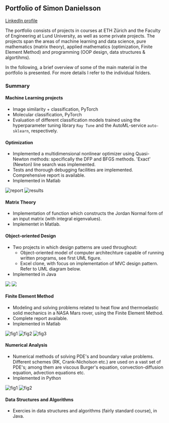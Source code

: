 ## Portfolio of Simon Danielsson

[LinkedIn profile](https://www.linkedin.com/in/simon-danielsson-527b7b215/)

The portfolio consists of projects in courses at ETH Zürich and the Faculty of Engineering at Lund University, as well as some private projects. The projects span the areas of machine learning and data science, pure mathematics (matrix theory), applied mathematics (optimization, Finite Element Method) and programming (OOP design, data structures & algortihms). 

In the following, a brief overview of some of the main material in the portfolio is presented. For more details I refer to the individual folders.  


### Summary 



#### Machine Learning projects

- Image similarity + classification, PyTorch
- Molecular classification, PyTorch
- Evaluation of different classification models trained using the hyperparameter tuning library <code>Ray Tune</code> and the AutoML-service <code>auto-sklearn</code>, respectively.

#### Optimization 

- Implemented a multidimensional nonlinear optimizer using Quasi-Newton methods: specifically the DFP and BFGS methods. 'Exact' (Newton) line search was implemented. 
- Tests and thorough debugging facilities are implemented. Comprehensive report is available. 
- Implemented in Matlab 

![report](./optimization/images/titlepage.png)
![results](./optimization/images/results.png)


#### Matrix Theory

- Implementation of function which constructs the Jordan Normal form of an input matrix (with integral eigenvalues). 
- Implementet in Matlab.


#### Object-oriented Design

- Two projects in which design patterns are used throughout: 
	* Object-oriented model of computer architechture capable of running written programs, see first UML figure. 
	* Excel clone, with focus on implementation of MVC design pattern. Refer to UML diagram below.
- Implemented in Java

![](./object-oriented-design/computer-architechture-clone_/images/uml_2.png)
![](./object-oriented-design/excel-clone_/images/model.png)


#### Finite Element Method

- Modeling and solving problems related to heat flow and thermoelastic solid mechanics in a NASA Mars rover, using the Finite Element Method.  
- Complete report available. 
- Implemented in Matlab

![fig1](./finite-element-method/images/fig1.png)
![fig2](./finite-element-method/images/fig2.png)
![fig3](./finite-element-method/images/fig3.png)


#### Numerical Analysis

- Numerical methods of solving PDE's and boundary value problems. Different schemes (RK, Crank-Nicholson etc.) are used on a vast set of PDE's; among them are viscous Burger's equation, convection-diffusion equation, advection equations etc.  
- Implemented in Python

![fig1](./numerical-analysis/images/fig1.png)
![fig2](./numerical-analysis/images/fig2.png)


#### Data Structures and Algorithms

- Exercies in data structures and algorithms (fairly standard course), in Java. 

